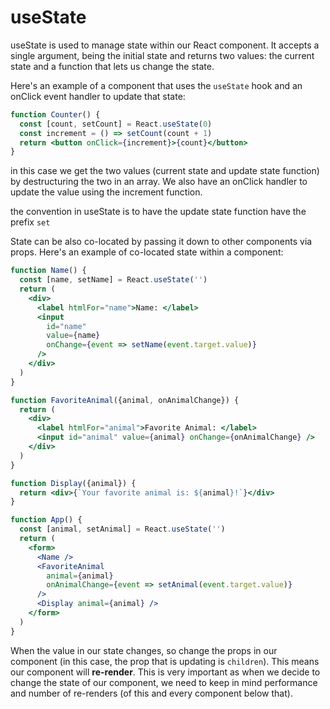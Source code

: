 # useState

useState is used to manage state within our React component. It accepts a single argument, being the initial state and returns two values: the current state and a function that lets us change the state.

Here's an example of a component that uses the `useState` hook and an onClick
event handler to update that state:

```jsx
function Counter() {
  const [count, setCount] = React.useState(0)
  const increment = () => setCount(count + 1)
  return <button onClick={increment}>{count}</button>
}
```

in this case we get the two values (current state and update state function) by destructuring the two in an array. We also have an onClick handler to update the value using the increment function.

the convention in useState is to have the update state function have the prefix `set`

State can be also co-located by passing it down to other components via props. Here's an example of co-located state within a component:

```jsx
function Name() {
  const [name, setName] = React.useState('')
  return (
    <div>
      <label htmlFor="name">Name: </label>
      <input
        id="name"
        value={name}
        onChange={event => setName(event.target.value)}
      />
    </div>
  )
}

function FavoriteAnimal({animal, onAnimalChange}) {
  return (
    <div>
      <label htmlFor="animal">Favorite Animal: </label>
      <input id="animal" value={animal} onChange={onAnimalChange} />
    </div>
  )
}

function Display({animal}) {
  return <div>{`Your favorite animal is: ${animal}!`}</div>
}

function App() {
  const [animal, setAnimal] = React.useState('')
  return (
    <form>
      <Name />
      <FavoriteAnimal
        animal={animal}
        onAnimalChange={event => setAnimal(event.target.value)}
      />
      <Display animal={animal} />
    </form>
  )
}
```

When the value in our state changes, so change the props in our component (in this case, the prop that is updating is `children`). This means our component will **re-render**. This is very important as when we decide to change the state of our component, we need to keep in mind performance and number of re-renders (of this and every component below that).
